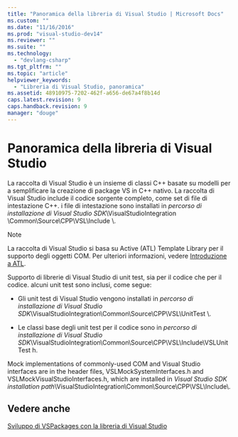 ```yaml
---
title: "Panoramica della libreria di Visual Studio | Microsoft Docs"
ms.custom: ""
ms.date: "11/16/2016"
ms.prod: "visual-studio-dev14"
ms.reviewer: ""
ms.suite: ""
ms.technology: 
  - "devlang-csharp"
ms.tgt_pltfrm: ""
ms.topic: "article"
helpviewer_keywords: 
  - "Libreria di Visual Studio, panoramica"
ms.assetid: 48910975-7202-462f-a656-de67a4f8b14d
caps.latest.revision: 9
caps.handback.revision: 9
manager: "douge"
---
```

# Panoramica della libreria di Visual Studio
La raccolta di Visual Studio è un insieme di classi C\+\+ basate su modelli per a semplificare la creazione di package VS in C\+\+ nativo.  La raccolta di Visual Studio include il codice sorgente completo, come set di file di intestazione C\+\+.  i file di intestazione sono installati in *percorso di installazione di Visual Studio SDK*\\VisualStudioIntegration \\Common\\Source\\CPP\\VSL\\Include \\.  
  
> [!NOTE]
>  La raccolta di Visual Studio si basa su Active \(ATL\) Template Library per il supporto degli oggetti COM.  Per ulteriori informazioni, vedere [Introduzione a ATL](../atl/introduction-to-atl.md).  
  
 Supporto di librerie di Visual Studio di unit test, sia per il codice che per il codice.  alcuni unit test sono inclusi, come segue:  
  
-   Gli unit test di Visual Studio vengono installati in *percorso di installazione di Visual Studio SDK*\\VisualStudioIntegration\\Common\\Source\\CPP\\VSL\\UnitTest \\.  
  
-   Le classi base degli unit test per il codice sono in *percorso di installazione di Visual Studio SDK*\\VisualStudioIntegration\\Common\\Source\\CPP\\VSL\\Include\\VSLUnitTest h.  
  
 Mock implementations of commonly\-used COM and Visual Studio interfaces are in the header files, VSLMockSystemInterfaces.h and VSLMockVisualStudioInterfaces.h, which are installed in *Visual Studio SDK installation path*\\VisualStudioIntegration\\Common\\Source\\CPP\\VSL\\Include\\.  
  
## Vedere anche  
 [Sviluppo di VSPackages con la libreria di Visual Studio](../misc/developing-vspackages-by-using-the-visual-studio-library.md)